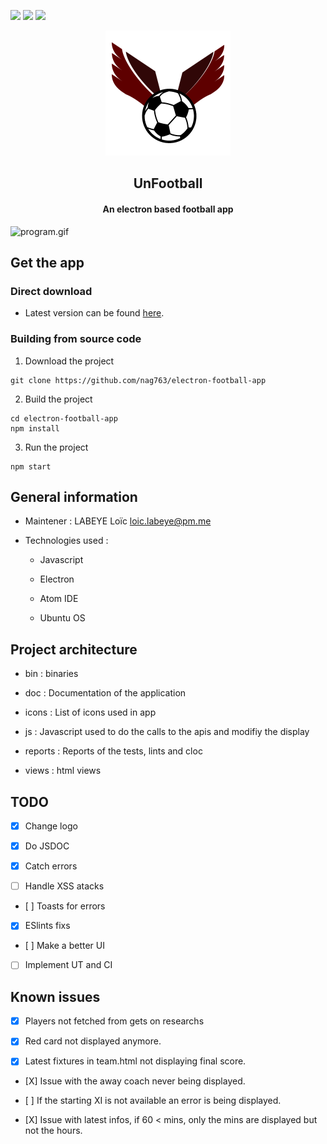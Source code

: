 <a href="https://github.com/nag763/electron-football-app/blob/main/LICENSE.md" alt="License"><img src="https://img.shields.io/bower/l/bootstrap"></a>
<a href="https://github.com/nag763/electron-football-app/releases/latest" alt="GitHub release"><img src="https://img.shields.io/github/v/release/nag763/electron-football-app" ></a>
<a href="" alt="issues"><img src="https://img.shields.io/github/issues/nag763/electron-football-app"></a>

<p align="center"><img src="https://github.com/nag763/electron-football-app/blob/main/icons/icon.png"></img></p>

<h2 align="center">UnFootball</h2>
<h4 align="center">An electron based football app</h4>

![program.gif](./program.gif)

## Get the app

### Direct download

- Latest version can be found [here](https://github.com/nag763/electron-football-app/releases/latest).

### Building from source code

1. Download the project

```
git clone https://github.com/nag763/electron-football-app
```

2. Build the project

```
cd electron-football-app
npm install
```

3. Run the project

```
npm start
```

## General information

- Maintener : LABEYE Loïc <loic.labeye@pm.me>

- Technologies used :

  - Javascript

  - Electron

  - Atom IDE

  - Ubuntu OS

## Project architecture

- bin : binaries

- doc : Documentation of the application

- icons : List of icons used in app

- js : Javascript used to do the calls to the apis and modifiy the display

- reports : Reports of the tests, lints and cloc

- views : html views

## TODO

-   [x] Change logo

-   [X] Do JSDOC

-   [X] Catch errors

-   [ ] Handle XSS atacks

-   [ ] Toasts for errors

-   [X] ESlints fixs

-   [ ] Make a better UI

-   [ ] Implement UT and CI

## Known issues

-   [X] Players not fetched from gets on researchs

-   [X] Red card not displayed anymore.

-   [X] Latest fixtures in team.html not displaying final score.

-   [X] Issue with the away coach never being displayed.

-   [ ] If the starting XI is not available an error is being displayed.

-   [X] Issue with latest infos, if 60 < mins, only the mins are displayed but not the hours.
